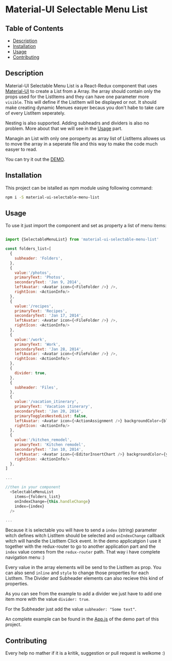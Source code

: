 # Material-UI Selectable Menu List

## Table of Contents

- [Description](#description)
- [Installation](#instalaltion)
- [Usage](#usage)
- [Contributing](#contributing)


## Description

Material-UI Selectable Menu List is a React-Redux component that uses [Material-UI](http://www.material-ui.com/) to create a List from a Array.
Ihe array should contain only the props used for the ListItems and they can have one parameter more `visible`. This will define if the ListItem will be displayed or not. It should make creating dynamic Menues easyer becaus you don't habe to take care of every ListItem seperately.

Nesting is also supported. Adding subheadrs and dividers is also no problem. More about that we will see in the [Usage](#usage) part.

Managin an List with only one poroperty as array list of ListItems allowes us to move the array in a seperate file and this way to make the code much easyer to read.

You can try it out the [DEMO](https://tarikhuber.github.io/material-ui-selectable-menu-list/).

## Installation

This project can be istalled as npm module using following command:

```bash
npm i -S material-ui-selectable-menu-list
```

## Usage

To use it just import the component and set as property a list of menu items:

```js

import {SelectableMenuList} from 'material-ui-selectable-menu-list'

const folders_list=[
  {
    subheader: 'Folders',
  },
  {
    value:'/photos',
    primaryText: 'Photos',
    secondaryText: 'Jan 9, 2014',
    leftAvatar: <Avatar icon={<FileFolder />} />,
    rightIcon: <ActionInfo/>
  },
  {
    value:'/recipes',
    primaryText: 'Recipes',
    secondaryText: 'Jan 17, 2014',
    leftAvatar: <Avatar icon={<FileFolder />} />,
    rightIcon: <ActionInfo/>
  },
  {
    value:'/work',
    primaryText: 'Work',
    secondaryText: 'Jan 28, 2014',
    leftAvatar: <Avatar icon={<FileFolder />} />,
    rightIcon: <ActionInfo/>
  },
  {
    divider: true,
  },
  {
    subheader: 'Files',
  },
  {
    value:'/vacation_itinerary',
    primaryText: 'Vacation itinerary',
    secondaryText: 'Jan 20, 2014',
    primaryTogglesNestedList: false,
    leftAvatar: <Avatar icon={<ActionAssignment />} backgroundColor={blue500} />,
    rightIcon: <ActionInfo/>
  },
  {
    value:'/kitchen_remodel',
    primaryText: 'Kitchen remodel',
    secondaryText: 'Jan 10, 2014',
    leftAvatar: <Avatar icon={<EditorInsertChart />} backgroundColor={yellow600} />,
    rightIcon: <ActionInfo/>
  },
]

...

//then in your component
  <SelectableMenuList
    items={folders_list}
    onIndexChange={this.handleChange}
    index={index}
  />

...

```

Because it is selectable you will have to send a `index` (string) parameter witch defines witch ListItem should be selected and `onIndexChange` callback witch will handle the ListItem Click event. In the demo applicatgion I use it together with the redux-router to go to another application part and the `index` value comes from the `redux-router` path. That way i have complete navigation menu :)

Every value in the array elements will be send to the ListItem as prop. You can also send `inline` and `style` to change those properties for each ListItem. The Divider and Subheader elements can also recieve this kind of properties.

As you can see from the example to add a divider we just have to add one item more with the value `divider: true`.

For the Subheader just add the value `subheader: "Some text"`.

An complete example can be found in the [App.js](https://github.com/TarikHuber/material-ui-selectable-menu-list/blob/master/demo/src/App.js) of the demo part of this project.


## Contributing

Every help no mather if it is a kritik, suggestion or pull request is welkome :)
